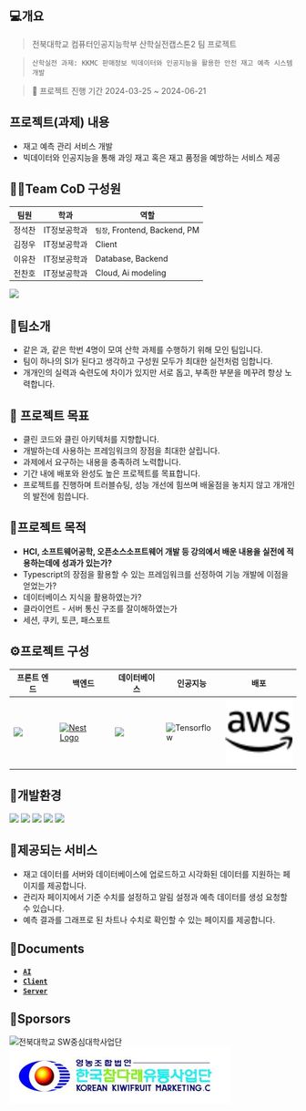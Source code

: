 ## 💻개요
> 전북대학교 컴퓨터인공지능학부 산학실전캡스톤2 팀 프로젝트

> `산학실전 과제: KKMC 판매정보 빅데이터와 인공지능을 활용한 안전 재고 예측 시스템  개발`

> 📅 프로젝트 진행 기간 2024-03-25 ~ 2024-06-21

## 프로젝트(과제) 내용
- 재고 예측 관리 서비스 개발
- 빅데이터와 인공지능을 통해 과잉 재고 혹은 재고 품정을 예방하는 서비스 제공

## 👨‍💻Team CoD 구성원 
| 팀원 | 학과 | 역할 |
| --- | --- | --- | 
| 정석찬 | IT정보공학과 | `팀장`, Frontend, Backend, PM | <seokregi@gmail.com> | 
| 김정우 | IT정보공학과 | Client
| 이유찬 | IT정보공학과 | Database, Backend
| 전찬호 | IT정보공학과 | Cloud, Ai modeling

<a href="https://github.com/xchxn/MES/graphs/contributors">
  <img src="https://contrib.rocks/image?repo=xchxn/MES"/>
</a>

## 🧑팀소개
- 같은 과, 같은 학번 4명이 모여 산학 과제를 수행하기 위해 모인 팀입니다.
- 팀이 하나의 SI가 된다고 생각하고 구성원 모두가 최대한 실전처럼 임합니다.
- 개개인의 실력과 숙련도에 차이가 있지만 서로 돕고, 부족한 부분을 메꾸려 항상 노력합니다.
  
## 🚩 프로젝트 목표
  - 클린 코드와 클린 아키텍처를 지향합니다.
  - 개발하는데 사용하는 프레임워크의 장점을 최대한 살립니다.
  - 과제에서 요구하는 내용을 충족하려 노력합니다.
  - 기간 내에 배포와 완성도 높은 프로젝트를 목표합니다.
  - 프로젝트를 진행하며 트러블슈팅, 성능 개선에 힘쓰며 배울점을 놓치지 않고 개개인의 발전에 힘씁니다.

## 🔧프로젝트 목적
  - <strong> HCI, 소프트웨어공학, 오픈소스소프트웨어 개발 등 강의에서 배운 내용을 실전에 적용하는데에 성과가 있는가? </strong>
- Typescript의 장점을 활용할 수 있는 프레임워크를 선정하여 기능 개발에 이점을 얻었는가?
- 데이터베이스 지식을 활용하였는가?
- 클라이언트 - 서버 통신 구조를 잘이해하였는가
- 세션, 쿠키, 토큰, 패스포트

## ⚙️프로젝트 구성
| 프론트 엔드 | 백엔드 | 데이터베이스 | 인공지능 | 배포 |
| --- | --- | --- | --- | --- | 
|<img src="https://camo.githubusercontent.com/39791c3e4c4387b8b913628a8f258768ea3a4a71fc815ced2219f81c22c71f6a/68747470733a2f2f6173736574732e76657263656c2e636f6d2f696d6167652f75706c6f61642f76313636323133303535392f6e6578746a732f49636f6e5f6c696768745f6261636b67726f756e642e706e67" height="128" data-canonical-src="https://assets.vercel.com/image/upload/v1662130559/nextjs/Icon_light_background.png" style="visibility:visible;max-width:100%;"> | <a href="https://nestjs.com/" target="blank"><img src="https://nestjs.com/img/logo-small.svg" width="120" alt="Nest Logo" /></a> | <img src="https://www.mysql.com/common/logos/logo-mysql-170x115.png"> | <img src="https://www.gstatic.com/devrel-devsite/prod/vc0835d3b6455cc4a7840b9b6bb6705aa0a2f0ac008bf6ab6ed61c7fff6e5cce1/tensorflow/images/lockup.svg" width="120" alt="Tensorflow"> | <img src="./client/public/amazonwebservices.svg" width="120" alt="AWS"> |
## 💾개발환경
<img src="https://img.shields.io/badge/windows10-0078D6?style=for-the-badge&logo=windows10&logoColor=white">
<img src="https://img.shields.io/badge/macos-000000?style=for-the-badge&logo=macos&logoColor=white">
<img src="https://img.shields.io/badge/visualstudiocode-007ACC?style=for-the-badge&logo=visualstudiocode&logoColor=white">
<img src="https://img.shields.io/badge/linux-FCC624?style=for-the-badge&logo=linux&logoColor=white">
<img src="https://img.shields.io/badge/ubuntu-E95420?style=for-the-badge&logo=ubuntu&logoColor=white">




## 🙏제공되는 서비스
- 재고 데이터를 서버와 데이터베이스에 업로드하고 시각화된 데이터를 지원하는 페이지를 제공합니다.
- 관리자 페이지에서 기준 수치를 설정하고 알림 설정과 예측 데이터를 생성 요청할 수 있습니다.
- 예측 결과를 그래프로 된 차트나 수치로 확인할 수 있는 페이지를 제공합니다.

## 📑Documents
* [__`AI`__](./AI/README.md)
* [__`Client`__](./client/README.md)
* [__`Server`__](./server/README.md)

## 💖Sporsors
<img src="https://swuniv.jbnu.ac.kr/main/img/common/top_logo.png?v=24020604" alt="전북대학교 SW중심대학사업단" title="">

<img src="./client/public/kkmc.jpg" alt="전북대학교 SW중심대학사업단" title="">